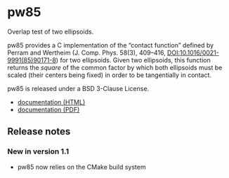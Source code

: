 # pw85

Overlap test of two ellipsoids.

pw85 provides a C implementation of the “contact function” defined by
Perram and Wertheim (J. Comp. Phys. 58(3), 409–416,
[DOI:10.1016/0021-9991(85)90171-8][doi]) for two ellipsoids. Given two
ellipsoids, this function returns the *square* of the common factor by
which both ellipsoids must be scaled (their centers being fixed) in
order to be tangentially in contact.

pw85 is released under a BSD 3-Clause License.

- [documentation (HTML)][htmldoc]
- [documentation (PDF)][pdfdoc]

[doi]: https://doi.org/10.1016/0021-9991(85)90171-8 "Perram and Wertheim (1985)"
[htmldoc]: https://sbrisard.github.io/pw85/ "HTML documentation of the pw85 library"
[pdfdoc]: https://sbrisard.github.io/pw85/_downloads/7f04ad075e7d12a5ca017c9e5549f8f0/pw85.pdf "PDF documentation of the pw85 library"

## Release notes

### New in version 1.1

- pw85 now relies on the CMake build system
